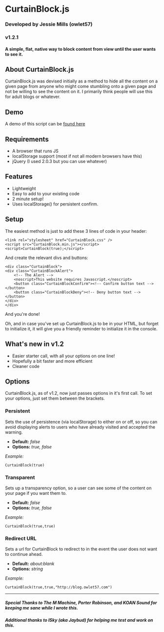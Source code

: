 # CurtainBlock.js
### Developed by Jessie Mills (owlet57)
### v1.2.1
#### A simple, flat, native way to block content from view until the user wants to see it.

## About CurtainBlock.js

CurtainBlock.js was devised initially as a method to hide all the content on a given page from anyone who might come stumbling onto a given page and not be willing to see the content on it. I primarily think people will use this for adult blogs or whatever.

## Demo

A demo of this script can be [found here](http://owlet57.github.io/CurtainBlock.js)

## Requirements

* A browser that runs JS
* localStorage support (most if not all modern browsers have this)
* jQuery (I used 2.0.3 but you can use whatever)

## Features

* Lightweight
* Easy to add to your existing code
* 2 minute setup!
* Uses localStorage() for persistent confirm.

## Setup

The easiest method is just to add these 3 lines of code in your header:

    <link rel="stylesheet" href="CurtainBlock.css" />
	<script src="CurtainBlock.min.js"></script>
	<script>CurtainBlock(true);</script>

And create the relevant divs and buttons:

	<div class="CurtainBlock">
    <div class="CurtainBlockAlert">
        <!-- The Alert -->
        <noscript>This website requires Javascript.</noscript>
        <button class="CurtainBlockConfirm"><!-- Confirm button text --></button>
        <button class="CurtainBlockDeny"><!-- Deny button text --></button>
    </div>
	</div>

And you're done!

Oh, and in case you've set up CurtainBlock.js to be in your HTML, but forget to initialize it, it will give you a friendly reminder to initialize it in the console.

## What's new in v1.2

* Easier starter call, with all your options on one line!
* Hopefully a bit faster and more efficient
* Cleaner code

## Options

CurtainBlock.js, as of v1.2, now just passes options in it's first call.  To set your options, just set them between the brackets.

### Persistent

Sets the use of persistence (via localStorage) to either on or off, so you can avoid displaying alerts to users who have already visited and accepted the warning.

* **Default:** *false*
* **Options:** *true, false*

*Example:*
	
	CurtainBlock(true)

### Transparent

Sets up a transparency option, so a user can see some of the content on your page if you want them to.

* **Default:** *false*
* **Options:** *true, false*

*Example:*
	
	CurtainBlock(true,true)

### Redirect URL

Sets a url for CurtainBlock to redirect to in the event the user does not want to continue ahead.

* **Default:** *about:blank*
* **Options:** *string*

*Example:*

	CurtainBlock(true,true,"http://blog.owlet57.com")

*** 

##### Special Thanks to The M Machine, Porter Robinson, and KOAN Sound for keeping me sane while I wrote this.
##### Additional thanks to ISky (aka Jaybud) for helping me test and work on this.
